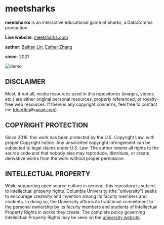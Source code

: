 # meetsharks

**meetsharks** is an interactive educational game of sharks, a DataComma production.   
    
**Live website**: [meetsharks.com](https://meetsharks.com "meetsharks.com")     
    
**author**: [Baihan Lin](https://www.baihan.org "baihan.org"), [Esther Zhang](https://www.estherzhang.com "estherzhang.com")

**since**: 2021
    
    
![demo](./readme_assets/sharks.gif)
    

## DISCLAIMER

Most, if not all, media resources used in this repositories (images, videos etc.) are either original personal resources, properly referenced, or royalty-free web resources. If there is any copyright concerns, feel free to contact me (doerlbh@gmail.com).

  

## COPYRIGHT PROTECTION

Since 2016, this work has been protected by the U.S. Copyright Law, with proper Copyright notice. Any unsolicited copyright infringement can be subjected to legal claims under U.S. Law. The author retains all rights to the source code and that nobody else may reproduce, distribute, or create derivative works from the work without proper permission. 

  

## INTELLECTUAL PROPERTY

While supporting open source culture in general, this repository is subject to intellectual property rights. Columbia University (the "university") seeks to encourage creativity and invention among its faculty members and students. In doing so, the University affirms its traditional commitment to the personal ownership by its faculty members and students of Intellectual Property Rights in works they create. The complete policy governing Intellectual Property Rights may be seen on the [university website](https://research.columbia.edu/protection-intellectual-property).

